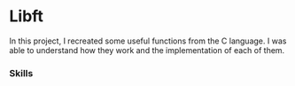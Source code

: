 # Libft
In this project, I recreated some useful functions from the C language. I was able to understand how they work and the implementation of each of them.

### Skills
